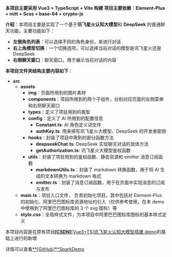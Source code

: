 **本项目主要采用 Vue3 + TypeScript + Vite 构建**
**项目主要依赖：Element-Plus + mitt + Scss + base-64 + crypto-js**

**介绍**：本项目主要是实现了一个基于**讯飞星火认知大模型**和 **DeepSeek** 的普通聊天功能，主要功能如下：

- **左侧角色列表**：可以选择不同的角色身份，来进行对话
- **右上角模型切换**：一个切换选项，可以选择当前对话的模型是讯飞星火还是 DeepSeek
- **右侧聊天窗口**：聊天窗口，用于展示当前对话的内容

**本项目文件夹结构主要内容如下**：

- **src**
  - **assets**
    - **img**：页面所用到的图片素材
    - **components**：项目所用到的两个子组件，分别对应页面的左侧菜单和右侧聊天窗口
    - **types**：定义了项目用到的类型
    - **config**：定义了 AI 所用到的配置信息
      - **Constant.ts**: AI 角色定义词文件
      - **authKey.ts**: 用来填写讯飞星火大模型、DeepSeek 的开发者密钥
    - **hooks**：封装了项目中用到的部分函数方法
      - **deepseekChat.ts**: DeepSeek 实现聊天对话的具体方法
      - **getAuthorization.ts**: 讯飞星火大模型鉴权函数
    - **utils**：封装了项目用到的鉴权函数、静态资源和 emitter 消息订阅函数
      - **markdownUtils.ts**：封装了 markdown 转换函数，用于将 AI 生成的文本转换为 markdown 格式
      - **emitter.ts**：封装了消息订阅函数，用于在页面中实现消息的订阅与发布
  - **main.ts**：项目入口文件， 负责初始化项目，其中包括对 Element-Plus 的初始化、阿里巴巴图标库资源地址的引入（仅供参考使用，在本 demo 中使用到了阿里巴巴图标库的 3 个 svg 图标）等
  - **style.css**：全局样式文件，为本项目中阿里巴巴图标库图标的基本样式定义

本项目内容是在原有项目[**[CSDN]**[Vue3+TS]讯飞星火认知大模型搭建 demo](https://blog.csdn.net/weixin_52577523/article/details/142051874?spm=1001.2014.3001.5501)的基础上进行的新增

详情可以查看[**[GitHub]**SparkDemo](https://github.com/xkYZI/SparkDemo)

